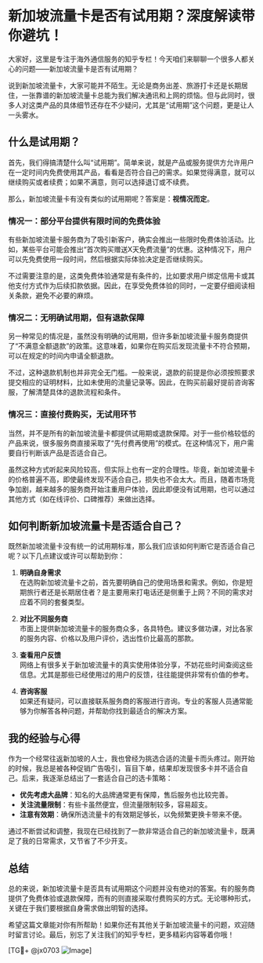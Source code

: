 # 新加坡流量卡是否有试用期？深度解读带你避坑！

大家好，这里是专注于海外通信服务的知乎专栏！今天咱们来聊聊一个很多人都关心的问题——新加坡流量卡是否有试用期？

说到新加坡流量卡，大家可能并不陌生。无论是商务出差、旅游打卡还是长期居住，一张靠谱的新加坡流量卡总能为我们解决通讯和上网的烦恼。但与此同时，很多人对这类产品的具体细节还存在不少疑问，尤其是“试用期”这个问题，更是让人一头雾水。

## 什么是试用期？

首先，我们得搞清楚什么叫“试用期”。简单来说，就是产品或服务提供方允许用户在一定时间内免费使用其产品，看看是否符合自己的需求。如果觉得满意，就可以继续购买或者续费；如果不满意，则可以选择退订或不续费。

那么，新加坡流量卡有没有类似的试用期呢？答案是：**视情况而定**。

### 情况一：部分平台提供有限时间的免费体验

有些新加坡流量卡服务商为了吸引新客户，确实会推出一些限时免费体验活动。比如，某些平台可能会推出“首次购买赠送X天免费流量”的优惠。这种情况下，用户可以先免费使用一段时间，然后根据实际体验决定是否继续购买。

不过需要注意的是，这类免费体验通常是有条件的，比如要求用户绑定信用卡或其他支付方式作为后续扣款依据。因此，在享受免费体验的同时，一定要仔细阅读相关条款，避免不必要的麻烦。

### 情况二：无明确试用期，但有退款保障

另一种常见的情况是，虽然没有明确的试用期，但许多新加坡流量卡服务商提供了“不满意全额退款”的政策。这意味着，如果你在购买后发现流量卡不符合预期，可以在规定的时间内申请全额退款。

不过，这种退款机制也并非完全无门槛。一般来说，退款的前提是你必须按照要求提交相应的证明材料，比如未使用的流量记录等。因此，在购买前最好提前咨询客服，了解清楚具体的退款流程和条件。

### 情况三：直接付费购买，无试用环节

当然，并不是所有的新加坡流量卡都提供试用期或退款保障。对于一些价格较低的产品来说，很多服务商直接采取了“先付费再使用”的模式。在这种情况下，用户需要自行判断该产品是否适合自己。

虽然这种方式听起来风险较高，但实际上也有一定的合理性。毕竟，新加坡流量卡的价格普遍不高，即使最终发现不适合自己，损失也不会太大。而且，随着市场竞争加剧，越来越多的服务商开始注重用户体验，因此即便没有试用期，也可以通过其他方式（如在线评价、口碑推荐）来做出选择。

## 如何判断新加坡流量卡是否适合自己？

既然新加坡流量卡没有统一的试用期标准，那么我们应该如何判断它是否适合自己呢？以下几点建议或许可以帮助到你：

1. **明确自身需求**  
   在选购新加坡流量卡之前，首先要明确自己的使用场景和需求。例如，你是短期旅行者还是长期居住者？是主要用来打电话还是侧重于上网？不同的需求对应着不同的套餐类型。

2. **对比不同服务商**  
   市面上提供新加坡流量卡的服务商众多，各具特色。建议多做功课，对比各家的服务内容、价格以及用户评价，选出性价比最高的那款。

3. **查看用户反馈**  
   网络上有很多关于新加坡流量卡的真实使用体验分享，不妨花些时间查阅这些信息。尤其是那些已经使用过的用户的反馈，往往能提供非常有价值的参考。

4. **咨询客服**  
   如果还有疑问，可以直接联系服务商的客服进行咨询。专业的客服人员通常能够为你解答各种问题，并帮助你找到最适合的解决方案。

## 我的经验与心得

作为一个经常往返新加坡的人士，我也曾经为挑选合适的流量卡而头疼过。刚开始的时候，我总是被各种促销广告吸引，盲目下单，结果却发现很多卡并不适合自己。后来，我逐渐总结出了一套适合自己的选卡策略：

- **优先考虑大品牌**：知名的大品牌通常更有保障，售后服务也比较完善。
- **关注流量限制**：有些卡虽然便宜，但流量限制较多，容易超支。
- **注意有效期**：确保所选流量卡的有效期足够长，以免频繁更换卡带来不便。

通过不断尝试和调整，我现在已经找到了一款非常适合自己的新加坡流量卡，既满足了我的日常需求，又节省了不少开支。

## 总结

总的来说，新加坡流量卡是否具有试用期这个问题并没有绝对的答案。有的服务商提供了免费体验或退款保障，而有的则直接采取付费购买的方式。无论哪种形式，关键在于我们要根据自身需求做出明智的选择。

希望这篇文章能对你有所帮助！如果你还有其他关于新加坡流量卡的问题，欢迎随时留言讨论。最后，别忘了关注我们的知乎专栏，更多精彩内容等着你哦！

[TG💪+ @jx0703 ![Image](https://github.com/user-attachments/assets/dbca1d08-cadb-493c-b0ec-ad6f7a83f270)]
